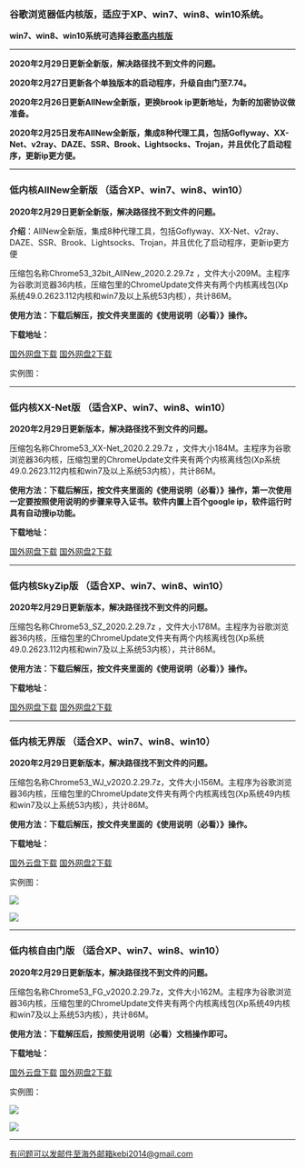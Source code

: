 ### 谷歌浏览器低内核版，适应于XP、win7、win8、win10系统。

**win7、win8、win10系统可选择[谷歌高内核版](https://github.com/Alvin9999/new-pac/wiki/%E9%AB%98%E5%86%85%E6%A0%B8%E7%89%88)**

***

**2020年2月29日更新全新版，解决路径找不到文件的问题。**

**2020年2月27日更新各个单独版本的启动程序，升级自由门至7.74。**

**2020年2月26日更新AllNew全新版，更换brook ip更新地址，为新的加密协议做准备。**

**2020年2月25日发布AllNew全新版，集成8种代理工具，包括Goflyway、XX-Net、v2ray、DAZE、SSR、Brook、Lightsocks、Trojan，并且优化了启动程序，更新ip更方便。**

***

### 低内核AllNew全新版 （适合XP、win7、win8、win10）

**2020年2月29日更新全新版，解决路径找不到文件的问题。**

**介绍**：AllNew全新版，集成8种代理工具，包括Goflyway、XX-Net、v2ray、DAZE、SSR、Brook、Lightsocks、Trojan，并且优化了启动程序，更新ip更方便

压缩包名称Chrome53_32bit_AllNew_2020.2.29.7z ，文件大小209M。主程序为谷歌浏览器36内核，压缩包里的ChromeUpdate文件夹有两个内核离线包(Xp系统49.0.2623.112内核和win7及以上系统53内核），共计86M。

**使用方法：下载后解压，按文件夹里面的《使用说明（必看）》操作。**

**下载地址：**

[国外网盘下载](http://www.freedown9.com/html/2020229/Chrome53_32bit_AllNew_2020.2.29.7z) 
[国外网盘2下载](http://108.61.224.82/2020229/Chrome53_32bit_AllNew_2020.2.29.7z) 

实例图：


***

### 低内核XX-Net版 （适合XP、win7、win8、win10）

**2020年2月29日更新版本，解决路径找不到文件的问题。**

压缩包名称Chrome53_XX-Net_2020.2.29.7z ，文件大小184M。主程序为谷歌浏览器36内核，压缩包里的ChromeUpdate文件夹有两个内核离线包(Xp系统49.0.2623.112内核和win7及以上系统53内核），共计86M。

**使用方法：下载后解压，按文件夹里面的《使用说明（必看）》操作，第一次使用一定要按照使用说明的步骤来导入证书。软件内置上百个google ip，软件运行时具有自动搜ip功能。**

**下载地址：**

[国外网盘下载](http://www.freedown9.com/html/20202292/Chrome53_XX-Net_2020.2.29.7z) 
[国外网盘2下载](http://108.61.224.82/2020229/Chrome53_XX-Net_2020.2.29.7z) 

***

### 低内核SkyZip版 （适合XP、win7、win8、win10）

**2020年2月29日更新版本，解决路径找不到文件的问题。**

压缩包名称Chrome53_SZ_2020.2.29.7z ，文件大小178M。主程序为谷歌浏览器36内核，压缩包里的ChromeUpdate文件夹有两个内核离线包(Xp系统49.0.2623.112内核和win7及以上系统53内核），共计86M。

**使用方法：下载后解压，按文件夹里面的《使用说明（必看）》操作。**

**下载地址：**

[国外网盘下载](http://www.freedown9.com/html/20202292/Chrome53_SZ_2020.2.29.7z) 
[国外网盘2下载](http://108.61.224.82/2020229/Chrome53_SZ_2020.2.29.7z) 

***

### 低内核无界版  （适合XP、win7、win8、win10）

**2020年2月29日更新版本，解决路径找不到文件的问题。**

压缩包名称Chrome53_WJ_v2020.2.29.7z，文件大小156M。主程序为谷歌浏览器36内核，压缩包里的ChromeUpdate文件夹有两个内核离线包(Xp系统49内核和win7及以上系统53内核），共计86M。

**使用方法：下载后解压，按文件夹里面的《使用说明（必看）》操作。**

**下载地址：**

[国外云盘下载](http://www.freedown9.com/html/20202292/Chrome53_WJ_v2020.2.29.7z) 
[国外网盘2下载](http://108.61.224.82/2020229/Chrome53_WJ_v2020.2.29.7z) 

实例图：

![](https://raw.githubusercontent.com/Alvin9999/pac2/master/softimag/53wuj1.png)

![](https://raw.githubusercontent.com/Alvin9999/pac2/master/softimag/53wuj2.png)


***


### 低内核自由门版  （适合XP、win7、win8、win10）

**2020年2月29日更新版本，解决路径找不到文件的问题。**

压缩包名称Chrome53_FG_v2020.2.29.7z，文件大小162M。主程序为谷歌浏览器36内核，压缩包里的ChromeUpdate文件夹有两个内核离线包(Xp系统49内核和win7及以上系统53内核），共计86M。

**使用方法：下载解压后，按照使用说明（必看）文档操作即可。**

**下载地址：**

[国外云盘下载](http://www.freedown9.com/html/20202292/Chrome53_FG_v2020.2.29.7z) 
[国外网盘2下载](http://108.61.224.82/2020229/Chrome53_FG_v2020.2.29.7z) 

实例图：

![](https://raw.githubusercontent.com/Alvin9999/pac2/master/softimag/53fg1.png)

![](https://raw.githubusercontent.com/Alvin9999/PAC/master/download/53freegate1.PNG)


***


有问题可以发邮件至海外邮箱kebi2014@gmail.com


